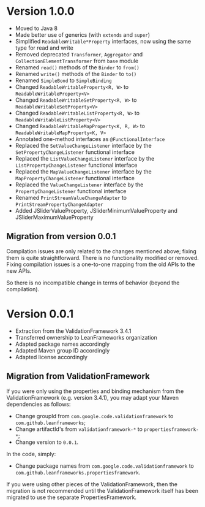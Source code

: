 # Version 1.0.0

* Moved to Java 8
* Made better use of generics (with `extends` and `super`)
* Simplified `ReadableWritable*Property` interfaces, now using the same type for read and write
* Removed deprecated `Transformer`, `Aggregator` and `CollectionElementTransformer` from `base` module
* Renamed `read()` methods of the `Binder` to `from()`
* Renamed `write()` methods of the `Binder` to `to()`
* Renamed `SimpleBond` to `SimpleBinding`
* Changed `ReadableWritableProperty<R, W>` to `ReadableWritableProperty<V>`
* Changed `ReadableWritableSetProperty<R, W>` to `ReadableWritableSetProperty<V>`
* Changed `ReadableWritableListProperty<R, W>` to `ReadableWritableListProperty<V>`
* Changed `ReadableWritableMapProperty<K, R, W>` to `ReadableWritableMapProperty<K, V>`
* Annotated one-method interfaces as `@FunctionalInterface`
* Replaced the `SetValueChangeListener` interface by the `SetPropertyChangeListener` functional interface
* Replaced the `ListValueChangeListener` interface by the `ListPropertyChangeListener` functional interface
* Replaced the `MapValueChangeListener` interface by the `MapPropertyChangeListener` functional interface
* Replaced the `ValueChangeListener` interface by the `PropertyChangeListener` functional interface
* Renamed `PrintStreamValueChangeAdapter` to `PrintStreamPropertyChangeAdapter`
* Added JSliderValueProperty, JSliderMinimumValueProperty and JSliderMaximumValueProperty

## Migration from version 0.0.1

Compilation issues are only related to the changes mentioned above; fixing them is quite straightforward. There is no
functionality modified or removed. Fixing compilation issues is a one-to-one mapping from the old APIs to the new APIs.

So there is no incompatible change in terms of behavior (beyond the compilation). 

# Version 0.0.1

* Extraction from the ValidationFramework 3.4.1
* Transferred ownership to LeanFrameworks organization
* Adapted package names accordingly
* Adapted Maven group ID accordingly
* Adapted license accordingly

## Migration from ValidationFramework

If you were only using the properties and binding mechanism from the ValidationFramework (e.g. version 3.4.1), you may
adapt your Maven dependencies as follows:
* Change groupId from `com.google.code.validationframework` to `com.github.leanframeworks`;
* Change artifactId's from `validationframework-*` to `propertiesframework-*`;
* Change version to `0.0.1`.

In the code, simply:
* Change package names from `com.google.code.validationframework` to `com.github.leanframeworks.propertiesframework`.

If you were using other pieces of the ValidationFramework, then the migration is not recommended until the
ValidationFramework itself has been migrated to use the separate PropertiesFramework.
